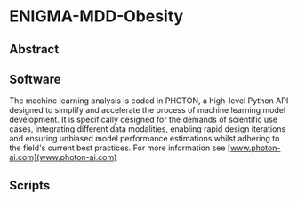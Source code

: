 # ENIGMA-MDD-Obesity

## Abstract

## Software
The machine learning analysis is coded in PHOTON, a high-level Python API designed to simplify and accelerate the process of machine learning model development. It is specifically designed for the demands of scientific use cases, integrating different data modalities, enabling rapid design iterations and ensuring unbiased model performance estimations whilst adhering to the field's current best practices. For more information see [www.photon-ai.com](www.photon-ai.com)

## Scripts


